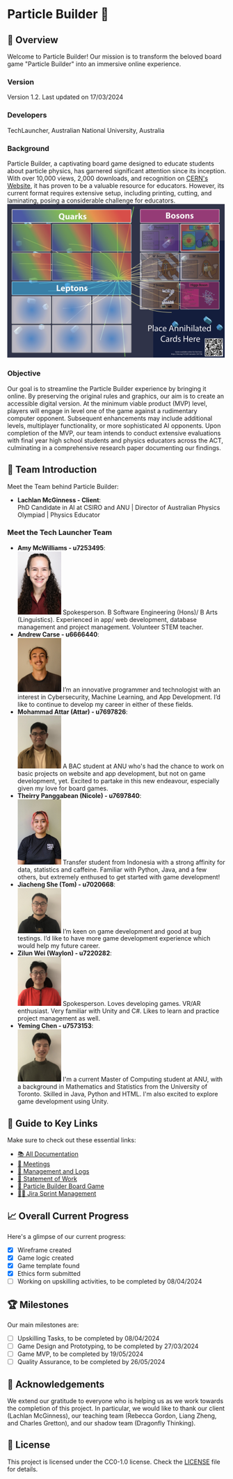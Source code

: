 # Particle Builder 🌌

## 🌟 Overview
Welcome to Particle Builder! Our mission is to transform the beloved board game "Particle Builder" into an immersive online experience.

### Version
Version 1.2. Last updated on 17/03/2024

### Developers 
TechLauncher, Australian National University, Australia

### Background 
Particle Builder, a captivating board game designed to educate students about particle physics, has garnered significant attention since its inception. With over 10,000 views, 2,000 downloads, and recognition on [CERN's Website](https://scoollab.web.cern.ch/particle-physics-games), it has proven to be a valuable resource for educators. However, its current format requires extensive setup, including printing, cutting, and laminating, posing a considerable challenge for educators.
<img src="game-mat.png" alt="Game Mat" width="500">

### Objective 
Our goal is to streamline the Particle Builder experience by bringing it online. By preserving the original rules and graphics, our aim is to create an accessible digital version. At the minimum viable product (MVP) level, players will engage in level one of the game against a rudimentary computer opponent. Subsequent enhancements may include additional levels, multiplayer functionality, or more sophisticated AI opponents. Upon completion of the MVP, our team intends to conduct extensive evaluations with final year high school students and physics educators across the ACT, culminating in a comprehensive research paper documenting our findings.

## 🚀 Team Introduction
Meet the Team behind Particle Builder:

- **Lachlan McGinness - Client**: <br />
 PhD Candidate in AI at CSIRO and ANU | Director of Australian Physics Olympiad | Physics Educator

### Meet the Tech Launcher Team
- **Amy McWilliams - u7253495**: <br />
  <img src="amy-photo.png" alt="Amy" width="100">
  Spokesperson. B Software Engineering (Hons)/ B Arts (Linguistics). Experienced in app/ web development, database management and project management. Volunteer STEM teacher. 
- **Andrew Carse - u6666440**: <br />
  <img src="andrew-photo.JPG" alt="Andrew" width="100">
  I’m an innovative programmer and technologist with an interest in Cybersecurity, Machine Learning, and App Development. I’d like to continue to develop my career in either of these fields.
- **Mohammad Attar (Attar) - u7697826**:<br />
  <img src="attar-photo.jpg" alt="Attar" width="100">
  A BAC student at ANU who's had the chance to work on basic projects on website and app development, but not on game development, yet. Excited to partake in this new endeavour, especially given my love for board games.
- **Theirry Panggabean (Nicole) - u7697840**: <br />
  <img src="nicole-photo.jpg" alt="Nicole" width="100">
  Transfer student from Indonesia with a strong affinity for data, statistics and caffeine. Familiar with Python, Java, and a few others, but extremely enthused to get started with game development!
- **Jiacheng She (Tom) - u7020668**: <br />
  <img src="tom-photo.jpg" alt="Tom" width="100">
  I’m keen on game development and good at bug testings. I’d like to have more game development experience which would help my future career.
- **Zilun Wei (Waylon) - u7220282**: <br />
  <img src="waylon-photo.jpg" alt="Waylon" width="100">
  Spokesperson. Loves developing games. VR/AR enthusiast. Very familiar with Unity and C#. Likes to learn and practice project management as well.
- **Yeming Chen - u7573153**: <br />
  <img src="yeming-photo.jpg" alt="Yeming" width="100">
  I'm a current Master of Computing student at ANU, with a background in Mathematics and Statistics from the University of Toronto. Skilled in Java, Python and HTML. I'm also excited to explore game development using Unity.

## 🔗 Guide to Key Links
Make sure to check out these essential links:
- [📚 All Documentation](https://drive.google.com/drive/folders/1gNQTMTf48UgRHE4ytIJuaeIxGWWiEp39)
- [📅 Meetings](https://drive.google.com/drive/folders/1mIbBs1T88vYvBBDxnpUPaGI2cbuYlJ0V)
- [📝 Management and Logs](https://drive.google.com/drive/folders/1xDHlIG2zxgXX8JDGjmVamH--LjQP0a0U)
- [💼 Statement of Work](https://drive.google.com/file/d/1FW9Lt1zIBq1L0pdLgo0O6cQtOWYsffRe/view?usp=drive_link)
- [🎲 Particle Builder Board Game](https://zenodo.org/records/3594204)
- [🏃‍♂️ Jira Sprint Management](https://team-lqxqbwlju15o.atlassian.net/jira/software/projects/PBO/boards/2)

## 📈 Overall Current Progress
Here's a glimpse of our current progress:
- [x] Wireframe created
- [x] Game logic created
- [x] Game template found
- [x] Ethics form submitted
- [ ] Working on upskilling activities, to be completed by 08/04/2024

## 🏆 Milestones 
Our main milestones are: 
- [ ] Upskilling Tasks, to be completed by 08/04/2024
- [ ] Game Design and Prototyping, to be completed by 27/03/2024
- [ ] Game MVP, to be completed by 19/05/2024
- [ ] Quality Assurance, to be completed by 26/05/2024

## 🙏 Acknowledgements
We extend our gratitude to everyone who is helping us as we work towards the completion of this project. In particular, we would like to thank our client (Lachlan McGinness), our teaching team (Rebecca Gordon, Liang Zheng, and Charles Gretton), and our shadow team (Dragonfly Thinking).

## 📄 License
This project is licensed under the CC0-1.0 license. Check the [LICENSE](LICENSE) file for details.
